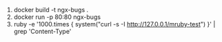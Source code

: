 1. docker build -t ngx-bugs .
2. docker run -p 80:80 ngx-bugs
3. ruby -e '1000.times { system("curl -s -I http://127.0.0.1/mruby-test") }' | grep 'Content-Type'
